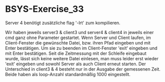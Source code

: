 # BSYS-Exercise_33

Server 4 benötigt zusätzliche flag '-lrt' zum kompilieren.

Wir haben jeweils server3 & client3 und server4 & client4 in jeweils einer cmd ganz ohne Parameter gestartet.
Wenn Server und Client laufen, im Client-Fenster die gewünschte Datei, bzw. ihren Pfad eingeben und mit Enter bestätigen. 
Um sie zu beenden im Client-Fenster 'exit' eingeben und mit Enter bestätigen. 
Seit die Zeitmessung mit der Schleife eingebaut wurde, lässt sich keine weitere Datei einlesen, man muss leider erst wieder 'exit' eingeben
und sowohl Server als auch Client erneut starten.
Der Unterschied in client3 & 4 besteht nur in der Ausgabe der gemessenen Zeit. 
Beide haben als loop-Anzahl standardmäßig 1000 eingestellt.
